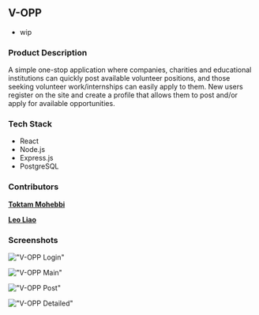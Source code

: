## V-OPP

- wip

### Product Description

A simple one-stop application where companies, charities and educational institutions can quickly post available volunteer positions, and those seeking volunteer work/internships can easily apply to them. New users register on the site and create a profile that allows them to post and/or apply for available opportunities.

### Tech Stack

- React
- Node.js
- Express.js
- PostgreSQL

### Contributors

[**Toktam Mohebbi**](https://github.com/toktamm)

[**Leo Liao**](https://github.com/Leo-Liao1994)

### Screenshots

!["V-OPP Login"](https://github.com/toktamm/volunteer/blob/master/docs/v_opp_login_ss.png?raw=true)

!["V-OPP Main"](https://github.com/toktamm/volunteer/blob/master/docs/v_opp_main_ss.png?raw=true)

!["V-OPP Post"](https://github.com/toktamm/volunteer/blob/master/docs/v_opp_post_ss.png?raw=true)

!["V-OPP Detailed"](https://github.com/toktamm/volunteer/blob/master/docs/v_opp_detailed_ss.png?raw=true)
